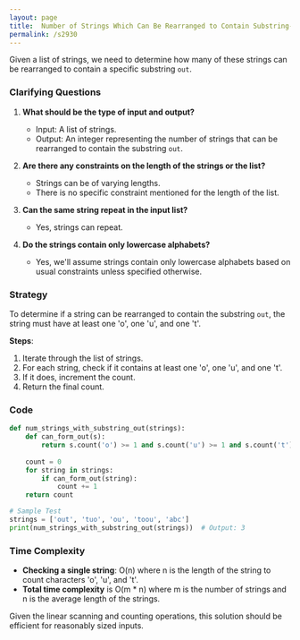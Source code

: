 ```yaml
---
layout: page
title:  Number of Strings Which Can Be Rearranged to Contain Substring-out
permalink: /s2930
---
```

Given a list of strings, we need to determine how many of these strings can be rearranged to contain a specific substring `out`.

### Clarifying Questions
1. **What should be the type of input and output?**
   - Input: A list of strings.
   - Output: An integer representing the number of strings that can be rearranged to contain the substring `out`.

2. **Are there any constraints on the length of the strings or the list?**
   - Strings can be of varying lengths.
   - There is no specific constraint mentioned for the length of the list.

3. **Can the same string repeat in the input list?**
   - Yes, strings can repeat.

4. **Do the strings contain only lowercase alphabets?**
   - Yes, we'll assume strings contain only lowercase alphabets based on usual constraints unless specified otherwise.

### Strategy
To determine if a string can be rearranged to contain the substring `out`, the string must have at least one 'o', one 'u', and one 't'. 

**Steps**:

1. Iterate through the list of strings.
2. For each string, check if it contains at least one 'o', one 'u', and one 't'.
3. If it does, increment the count.
4. Return the final count.

### Code

```python
def num_strings_with_substring_out(strings):
    def can_form_out(s):
        return s.count('o') >= 1 and s.count('u') >= 1 and s.count('t') >= 1
        
    count = 0
    for string in strings:
        if can_form_out(string):
            count += 1
    return count

# Sample Test
strings = ['out', 'tuo', 'ou', 'toou', 'abc']
print(num_strings_with_substring_out(strings))  # Output: 3
```

### Time Complexity
- **Checking a single string**: O(n) where n is the length of the string to count characters 'o', 'u', and 't'.
- **Total time complexity** is O(m * n) where m is the number of strings and n is the average length of the strings.

Given the linear scanning and counting operations, this solution should be efficient for reasonably sized inputs.